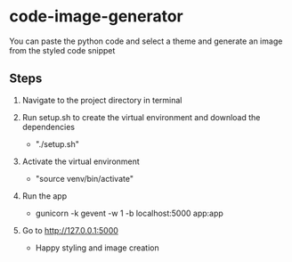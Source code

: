 # code-image-generator

You can paste the python code and select a theme and generate an image from the styled code snippet

## Steps

1. Navigate to the project directory in terminal

2. Run setup.sh to create the virtual environment and download the dependencies

   - "./setup.sh"

3. Activate the virtual environment

   - "source venv/bin/activate"

4. Run the app

   - gunicorn -k gevent -w 1 -b localhost:5000 app:app

5. Go to http://127.0.0.1:5000

   - Happy styling and image creation
